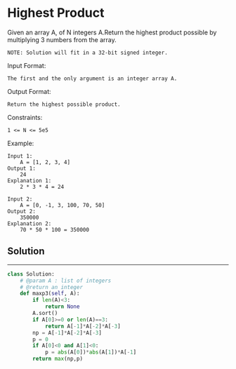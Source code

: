 <h1>Highest Product</h1>

<p>
Given an array A, of N integers A.Return the highest product possible by multiplying 3 numbers from the array.

    NOTE: Solution will fit in a 32-bit signed integer.

Input Format:
    
    The first and the only argument is an integer array A.

Output Format:

    Return the highest possible product.

Constraints:

    1 <= N <= 5e5

Example:

    Input 1:
        A = [1, 2, 3, 4]
    Output 1:
        24
    Explanation 1:
        2 * 3 * 4 = 24

    Input 2:
        A = [0, -1, 3, 100, 70, 50]
    Output 2:
        350000
    Explanation 2:
        70 * 50 * 100 = 350000

<h2>Solution</h2>

***

```python
class Solution:
    # @param A : list of integers
    # @return an integer
    def maxp3(self, A):
        if len(A)<3:
            return None
        A.sort()
        if A[0]>=0 or len(A)==3:
            return A[-1]*A[-2]*A[-3]
        np = A[-1]*A[-2]*A[-3]
        p = 0
        if A[0]<0 and A[1]<0:
            p = abs(A[0])*abs(A[1])*A[-1]
        return max(np,p)
```
